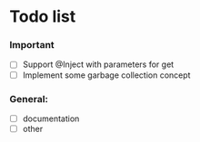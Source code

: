 # Todo list

### Important

- [ ] Support @Inject with parameters for get
- [ ] Implement some garbage collection concept

### General:

- [ ] documentation
- [ ] other
